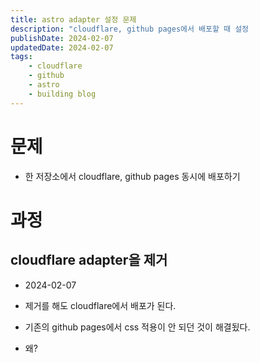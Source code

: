 ```yaml
---
title: astro adapter 설정 문제
description: "cloudflare, github pages에서 배포할 때 설정                          "
publishDate: 2024-02-07
updatedDate: 2024-02-07
tags:
    - cloudflare
    - github
    - astro
    - building blog
---
```


# 문제

-   한 저장소에서 cloudflare, github pages 동시에 배포하기

# 과정

## cloudflare adapter을 제거

-   2024-02-07

-   제거를 해도 cloudflare에서 배포가 된다.
-   기존의 github pages에서 css 적용이 안 되던 것이 해결됬다.
-   왜?
